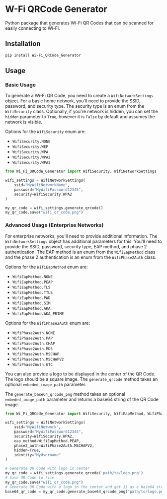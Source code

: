 # W-Fi QRCode Generator

Python package that generates Wi-Fi QR Codes that can be scanned for easily connecting to Wi-Fi.

## Installation

```bash
pip install Wi-Fi_QRCode_Generator
```

## Usage

### Basic Usage

To generate a Wi-Fi QR Code, you need to create a `WifiNetworkSettings` object. For a basic home network, you'll need to provide the SSID, password, and security type. The security type is an enum from the `WifiSecurity` class. Optionally, if you're network is hidden, you can set the `hidden` parameter to `True`, however it is `False` by default and assumes the network is visible.

Options for the `WifiSecurity` enum are:

- `WifiSecurity.NONE`
- `WifiSecurity.WEP`
- `WifiSecurity.WPA`
- `WifiSecurity.WPA2`
- `WifiSecurity.WPA3`

```python
from Wi_Fi_QRCode_Generator import WifiSecurity, WifiNetworkSettings

wifi_settings = WifiNetworkSettings(
    ssid="MyWifiNetworkName",
    password="MyWifiPassword12345",
    security=WifiSecurity.WPA2
)

my_qr_code = wifi_settings.generate_qrcode()
my_qr_code.save("wifi_qr_code.png")
```

### Advanced Usage (Enterprise Networks)

For enterprise networks, you'll need to provide additional information. The `WifiNetworkSettings` object has additional parameters for this. You'll need to provide the SSID, password, security type, EAP method, and phase 2 authentication. The EAP method is an enum from the `WifiEapMethod` class and the phase 2 authentication is an enum from the `WifiPhase2Auth` class.

Options for the `WifiEapMethod` enum are:

- `WifiEapMethod.NONE`
- `WifiEapMethod.PEAP`
- `WifiEapMethod.TLS`
- `WifiEapMethod.TTLS`
- `WifiEapMethod.PWD`
- `WifiEapMethod.SIM`
- `WifiEapMethod.AKA`
- `WifiEapMethod.AKA_PRIME`

Options for the `WifiPhase2Auth` enum are:

- `WifiPhase2Auth.NONE`
- `WifiPhase2Auth.PAP`
- `WifiPhase2Auth.CHAP`
- `WifiPhase2Auth.MD5`
- `WifiPhase2Auth.MSCHAP`
- `WifiPhase2Auth.MSCHAPV2`
- `WifiPhase2Auth.GTC`

You can also provide a logo to be displayed in the center of the QR Code. The logo should be a square image. The `generate_qrcode` method takes an optional `embeded_image_path` parameter.

The `generate_base64_qrcode_png` method takes an optional `embeded_image_path` parameter and returns a base64 string of the QR Code image.

```python
from Wi_Fi_QRCode_Generator import WifiSecurity, WifiEapMethod, WifiPhase2Auth, WifiNetworkSettings

wifi_settings = WifiNetworkSettings(
    ssid="MyWifiNetwork",
    password="MyWifiPassword12345",
    security=WifiSecurity.WPA2,
    eap_method=WifiEapMethod.PEAP,
    phase2_auth=WifiPhase2Auth.MSCHAPV2,
    hidden=True,
    identity="MyUsername"
)

# Generate QR Code with logo in center
my_qr_code = wifi_settings.generate_qrcode('path/to/logo.png')
# Save QR Code to file
my_qr_code.save("wifi_qr_code.png")
# Generate QR Code with a logo in the center and get it as a base64 string
base64_qr_code = my_qr_code.generate_base64_qrcode_png('path/to/logo.png')
```
